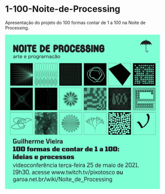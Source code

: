 # 1-100-Noite-de-Processing
Apresentação do projeto do 100 formas contar de 1 a 100 na Noite de Processing.

![Imagem de divulgação da Noite de Processing do dia 25 de Maio de 2021](https://github.com/1-100/1-100-Noite-de-Processing/raw/main/NDP-05-2021-ImagemDivulga%C3%A7%C3%A3o.jpg)
